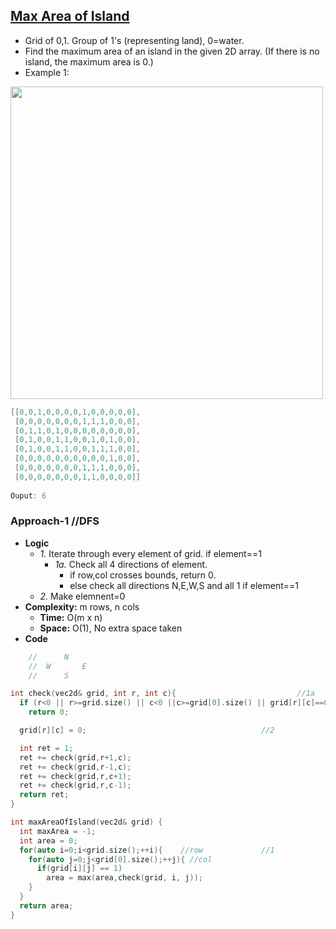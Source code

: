 ## [Max Area of Island](https://leetcode.com/problems/max-area-of-island/)
- Grid of 0,1. Group of 1's (representing land), 0=water.
- Find the maximum area of an island in the given 2D array. (If there is no island, the maximum area is 0.)
- Example 1:

<img src="https://assets.leetcode.com/uploads/2021/05/01/maxarea1-grid.jpg" width=500 />

```c
[[0,0,1,0,0,0,0,1,0,0,0,0,0],
 [0,0,0,0,0,0,0,1,1,1,0,0,0],
 [0,1,1,0,1,0,0,0,0,0,0,0,0],
 [0,1,0,0,1,1,0,0,1,0,1,0,0],
 [0,1,0,0,1,1,0,0,1,1,1,0,0],
 [0,0,0,0,0,0,0,0,0,0,1,0,0],
 [0,0,0,0,0,0,0,1,1,1,0,0,0],
 [0,0,0,0,0,0,0,1,1,0,0,0,0]]
 
Ouput: 6 
``` 

### Approach-1         //DFS
- **Logic**
  - *1.* Iterate through every element of grid. if element==1
    - *1a.* Check all 4 directions of element.
      - if row,col crosses bounds, return 0.
      - else check all directions N,E,W,S and all 1 if element==1
  - *2.* Make elemnent=0
- **Complexity:** m rows, n cols
  - **Time:** O(m x n)
  - **Space:** O(1), No extra space taken
- **Code**
```c
    //      N
    //  W       E
    //      S

int check(vec2d& grid, int r, int c){                           //1a
  if (r<0 || r>=grid.size() || c<0 ||c>=grid[0].size() || grid[r][c]==0)            
    return 0;

  grid[r][c] = 0;                                       //2

  int ret = 1;
  ret += check(grid,r+1,c);
  ret += check(grid,r-1,c);
  ret += check(grid,r,c+1);
  ret += check(grid,r,c-1);
  return ret;
}

int maxAreaOfIsland(vec2d& grid) {
  int maxArea = -1;
  int area = 0;
  for(auto i=0;i<grid.size();++i){    //row             //1
    for(auto j=0;j<grid[0].size();++j){ //col     
      if(grid[i][j] == 1)
        area = max(area,check(grid, i, j));
    }
  }
  return area;
}
```

